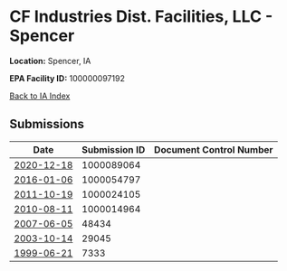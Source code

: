 # CF Industries Dist. Facilities, LLC - Spencer

**Location:** Spencer, IA

**EPA Facility ID:** 100000097192

[Back to IA Index](../../index.md)

## Submissions

| Date | Submission ID | Document Control Number |
|------|--------------|-------------------------|
| [2020-12-18](submissions/1000089064.md) | 1000089064 |  |
| [2016-01-06](submissions/1000054797.md) | 1000054797 |  |
| [2011-10-19](submissions/1000024105.md) | 1000024105 |  |
| [2010-08-11](submissions/1000014964.md) | 1000014964 |  |
| [2007-06-05](submissions/48434.md) | 48434 |  |
| [2003-10-14](submissions/29045.md) | 29045 |  |
| [1999-06-21](submissions/7333.md) | 7333 |  |
